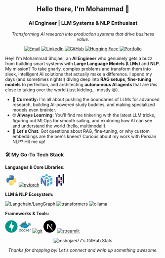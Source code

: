 <h2 align="center">Hello there, I'm Mohammad 👋</h2>
<h3 align="center">AI Engineer | LLM Systems & NLP Enthusiast</h3>
<p align="center">
  <em>Transforming AI research into production systems that drive business value.</em>
</p>

<p align="center">
  <a href="mailto:shojaei.dev@gmail.com"><img src="https://img.shields.io/badge/Email-D14836?style=for-the-badge&logo=gmail&logoColor=white" alt="Email"></a>
  <a href="https://www.linkedin.com/in/mshojaei77"><img src="https://img.shields.io/badge/LinkedIn-0077B5?style=for-the-badge&logo=linkedin&logoColor=white" alt="LinkedIn"></a>
  <a href="https://github.com/mshojaei77"><img src="https://img.shields.io/badge/GitHub-181717?style=for-the-badge&logo=github&logoColor=white" alt="GitHub"></a>
  <a href="https://huggingface.co/mshojaei"><img src="https://img.shields.io/badge/Hugging%20Face-FFD21E?style=for-the-badge&logo=huggingface&logoColor=black" alt="Hugging Face"></a>
  <a href="https://mshojaei77.github.io"><img src="https://img.shields.io/badge/Portfolio-FF5733?style=for-the-badge&logo=About.me&logoColor=white" alt="Portfolio"></a>
</p>


Hey! I'm Mohammad Shojaei, an **AI Engineer** who genuinely gets a buzz from building smart systems with **Large Language Models (LLMs)** and **NLP**. My mission? To take gnarly, complex problems and transform them into sleek, intelligent AI solutions that actually make a difference. I spend my days (and sometimes nights!) diving deep into **RAG setups**, **fine-tuning models** to perfection, and architecting **autonomous AI agents** that are *this* close to taking over the world (just kidding... mostly 😉).

*   🚀 **Currently:** I'm all about pushing the boundaries of LLMs for advanced research, building AI-powered study buddies, and making specialized models even brainier.
*   🤓 **Always Learning:** You'll find me tinkering with the latest LLM tricks, figuring out MLOps for smooth sailing, and exploring how AI can see and understand the world (hello, multimodal!).
*   💬 **Let's Chat:** Got questions about RAG, fine-tuning, or why custom embeddings are the bee's knees? Curious about my work with Persian NLP? Hit me up!

### 🛠️ My Go-To Tech Stack

**Languages & Core Libraries:**
<p align="left">
  <a href="https://www.python.org" target="_blank" rel="noreferrer"><img src="https://raw.githubusercontent.com/devicons/devicon/master/icons/python/python-original.svg" alt="python" width="40" height="40"/></a>
  <a href="https://pytorch.org/" target="_blank" rel="noreferrer"><img src="https://www.vectorlogo.zone/logos/pytorch/pytorch-icon.svg" alt="pytorch" width="40" height="40"/></a>
  <a href="https://numpy.org/" target="_blank" rel="noreferrer"><img src="https://raw.githubusercontent.com/devicons/devicon/master/icons/numpy/numpy-original.svg" alt="numpy" width="40" height="40"/></a>
  <a href="https://pandas.pydata.org/" target="_blank" rel="noreferrer"><img src="https://raw.githubusercontent.com/devicons/devicon/2ae2a900d2f041da66e950e4d48052658d850630/icons/pandas/pandas-original.svg" alt="pandas" width="40" height="40"/></a>
</p>

**LLM & NLP Ecosystem:**
<p align="left">
  <a href="https://www.langchain.com/" target="_blank" rel="noreferrer"><img src="https://registry.npmmirror.com/@lobehub/icons-static-png/latest/files/dark/langgraph-color.png" alt="Langchain/LangGraph" width="40" height="40"/></a>
  <a href="https://huggingface.co/docs/transformers/index" target="_blank" rel="noreferrer"><img src="https://huggingface.co/front/assets/huggingface_logo-noborder.svg" alt="transformers" width="40" height="40"/></a>
  <a href="https://ollama.com/" target="_blank" rel="noreferrer"><img src="https://ollama.com/public/ollama.png" alt="ollama" width="40" height="40"/></a>
  <!-- Add VLLM, Milvus, FAISS if you find good icons and want to include them -->
</p>

**Frameworks & Tools:**
<p align="left">
  <a href="https://fastapi.tiangolo.com/" target="_blank" rel="noreferrer"><img src="https://raw.githubusercontent.com/devicons/devicon/master/icons/fastapi/fastapi-original.svg" alt="fastapi" width="40" height="40"/></a>
  <a href="https://www.docker.com/" target="_blank" rel="noreferrer"><img src="https://raw.githubusercontent.com/devicons/devicon/master/icons/docker/docker-original-wordmark.svg" alt="docker" width="40" height="40"/></a>
  <a href="https://git-scm.com/" target="_blank" rel="noreferrer"><img src="https://www.vectorlogo.zone/logos/git-scm/git-scm-icon.svg" alt="git" width="40" height="40"/></a>
  <a href="https://nextjs.org/" target="_blank" rel="noreferrer"><img src="https://raw.githubusercontent.com/devicons/devicon/master/icons/nextjs/nextjs-original.svg" alt="nextjs" width="40" height="40"/></a>
  <a href="https://streamlit.io/" target="_blank" rel="noreferrer"><img src="https://streamlit.io/images/brand/streamlit-logo-primary-colormark-darktext.svg" alt="streamlit" width="40" height="40"/></a>
</p>


<p align="center">
  <img src="https://github-readme-stats.vercel.app/api?username=mshojaei77&show_icons=true&theme=radical&locale=en&count_private=true" alt="mshojaei77's GitHub Stats" width="420"/>
</p>

<p align="center">
  <em>Thanks for dropping by! Let's connect and whip up something awesome.</em>
</p>
